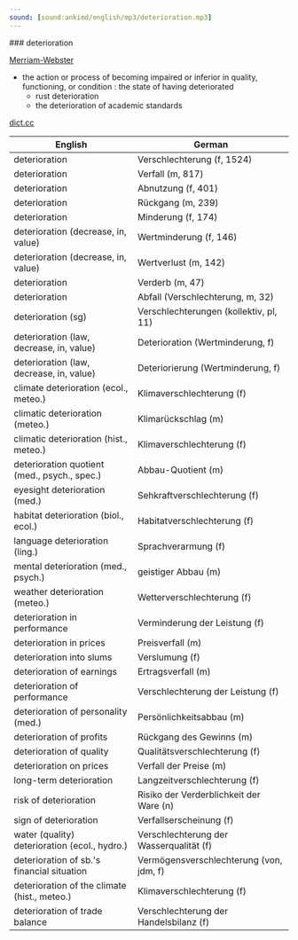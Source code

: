```yaml
---
sound: [sound:ankimd/english/mp3/deterioration.mp3]
---
```


\### deterioration

[Merriam-Webster](https://www.merriam-webster.com/dictionary/deterioration)

- the action or process of becoming impaired or inferior in quality, functioning, or condition : the state of having deteriorated
    - rust deterioration
    - the deterioration of academic standards

[dict.cc](https://www.dict.cc/deterioration)

| English        | German       |
| -------------- | ------------ |
| deterioration | Verschlechterung (f, 1524) |
| deterioration | Verfall (m, 817) |
| deterioration | Abnutzung (f, 401) |
| deterioration | Rückgang (m, 239) |
| deterioration | Minderung (f, 174) |
| deterioration (decrease, in, value) | Wertminderung (f, 146) |
| deterioration (decrease, in, value) | Wertverlust (m, 142) |
| deterioration | Verderb (m, 47) |
| deterioration | Abfall (Verschlechterung, m, 32) |
| deterioration (sg) | Verschlechterungen (kollektiv, pl, 11) |
| deterioration (law, decrease, in, value) | Deterioration (Wertminderung, f) |
| deterioration (law, decrease, in, value) | Deteriorierung (Wertminderung, f) |
| climate deterioration (ecol., meteo.) | Klimaverschlechterung (f) |
| climatic deterioration (meteo.) | Klimarückschlag (m) |
| climatic deterioration (hist., meteo.) | Klimaverschlechterung (f) |
| deterioration quotient (med., psych., spec.) | Abbau-Quotient <AQ> (m) |
| eyesight deterioration (med.) | Sehkraftverschlechterung (f) |
| habitat deterioration (biol., ecol.) | Habitatverschlechterung (f) |
| language deterioration (ling.) | Sprachverarmung (f) |
| mental deterioration (med., psych.) | geistiger Abbau (m) |
| weather deterioration (meteo.) | Wetterverschlechterung (f) |
| deterioration in performance | Verminderung der Leistung (f) |
| deterioration in prices | Preisverfall (m) |
| deterioration into slums | Verslumung (f) |
| deterioration of earnings | Ertragsverfall (m) |
| deterioration of performance | Verschlechterung der Leistung (f) |
| deterioration of personality (med.) | Persönlichkeitsabbau (m) |
| deterioration of profits | Rückgang des Gewinns (m) |
| deterioration of quality | Qualitätsverschlechterung (f) |
| deterioration on prices | Verfall der Preise (m) |
| long-term deterioration | Langzeitverschlechterung (f) |
| risk of deterioration | Risiko der Verderblichkeit der Ware (n) |
| sign of deterioration | Verfallserscheinung (f) |
| water (quality) deterioration (ecol., hydro.) | Verschlechterung der Wasserqualität (f) |
| deterioration of sb.'s financial situation | Vermögensverschlechterung (von, jdm, f) |
| deterioration of the climate (hist., meteo.) | Klimaverschlechterung (f) |
| deterioration of trade balance | Verschlechterung der Handelsbilanz (f) |
